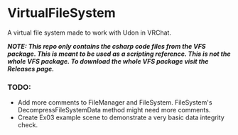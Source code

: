 # VirtualFileSystem
 A virtual file system made to work with Udon in VRChat.
 
___NOTE: This repo only contains the csharp code files from the VFS package. This is meant to be used as a scripting reference. This is not the whole VFS package. To download the whole VFS package visit the Releases page.___

### TODO:
* Add more comments to FileManager and FileSystem. FileSystem's DecompressFileSystemData method might need more comments.
* Create Ex03 example scene to demonstrate a very basic data integrity check.
